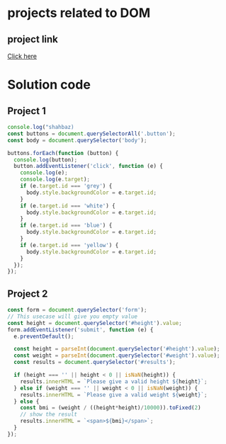 # projects related to DOM

## project link
[Click here](https://stackblitz.com/edit/dom-project-chaiaurcode-mah9e3?file=1-colorChanger%2Fchaiaurcode.js,1-colorChanger%2Findex.html)

# Solution code

## Project 1

```javascript
console.log("shahbaz)
const buttons = document.querySelectorAll('.button');
const body = document.querySelector('body');

buttons.forEach(function (button) {
  console.log(button);
  button.addEventListener('click', function (e) {
    console.log(e);
    console.log(e.target);
    if (e.target.id === 'grey') {
      body.style.backgroundColor = e.target.id;
    }
    if (e.target.id === 'white') {
      body.style.backgroundColor = e.target.id;
    }
    if (e.target.id === 'blue') {
      body.style.backgroundColor = e.target.id;
    }
    if (e.target.id === 'yellow') {
      body.style.backgroundColor = e.target.id;
    }
  });
});

```
## Project 2 

```javascript
const form = document.querySelector('form');
// This usecase will give you empty value
const height = document.querySelector('#height').value;
form.addEventListener('submit', function (e) {
  e.preventDefault();

  const height = parseInt(document.querySelector('#height').value);
  const weight = parseInt(document.querySelector('#weight').value);
  const results = document.querySelector('#results');

  if (height === '' || height < 0 || isNaN(height)) {
    results.innerHTML = `Please give a valid height ${height}`;
  } else if (weight === '' || weight < 0 || isNaN(weight)) {
    results.innerHTML = `Please give a valid weight ${weight}`;
  } else {
    const bmi = (weight / ((height*height)/10000)).toFixed(2)
    // show the result
    results.innerHTML = `<span>${bmi}</span>`;
  }
});

```